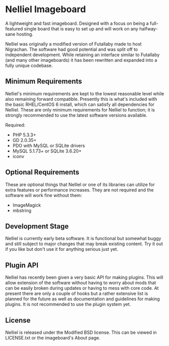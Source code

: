 # Nelliel Imageboard #

A lightweight and fast imageboard. Designed with a focus on being a full-featured single board that is easy to set up and will work
 on any halfway-sane hosting.

Nelliel was originally a modified version of Futallaby made to host Nigrachan. The software had good potential and was split off to
 independent development. While retaining an interface similar to Futallaby (and many other imageboards) it has been rewritten and
 expanded into a fully unique codebase.

## Minimum Requirements ##
Nelliel's minimum requirements are kept to the lowest reasonable level while also remaining forward compatible. Presently this
 is what's included with the basic RHEL/CentOS 6 install, which can satisfy all dependencies for Nelliel. These are only minimum requirements
 for Nelliel to function; it is strongly recommended to use the latest software versions available.

Required:

- PHP 5.3.3+
- GD 2.0.35+
- PDO with MySQL or SQLite drivers
- MySQL 5.1.73+ or SQLite 3.6.20+
- iconv

## Optional Requirements ##
These are optional things that Nelliel or one of its libraries can utilize for extra features or performance increases. They are not
 required and the software will work fine without them:

- ImageMagick
- mbstring

## Development Stage ##
Nelliel is currently early beta software. It is functional but somewhat buggy and still subject to major changes that
 may break existing content. Try it out if you like but don't use it for anything serious just yet.

## Plugin API ##
Nelliel has recently been given a very basic API for making plugins. This will allow extension of the software without having to worry about
 mods that can be easily broken during updates or having to mess with core code. At present there are only a couple of hooks but a
 rather extensive list is planned for the future as well as documentation and guidelines for making plugins. It is not recommended to use
 the plugin system yet.

## License ##
Nelliel is released under the Modified BSD license. This can be viewed in LICENSE.txt or the imageboard's About page.